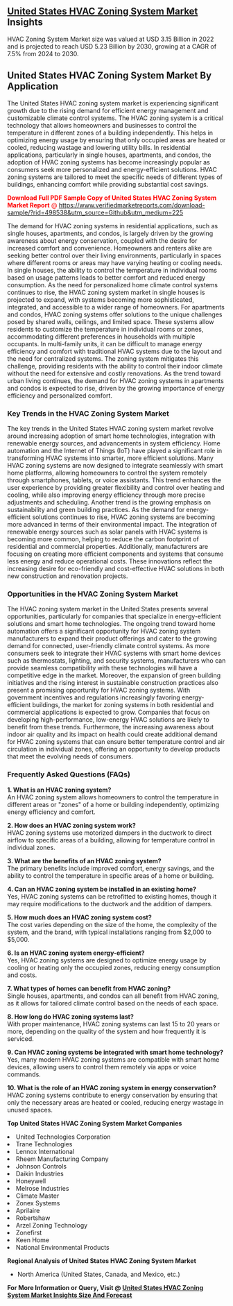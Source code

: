 <h2><a href="https://www.verifiedmarketreports.com/download-sample/?rid=498538&amp;utm_source=Github&amp;utm_medium=225" target="_blank">United States HVAC Zoning System Market</a> Insights</h2><p>HVAC Zoning System Market size was valued at USD 3.15 Billion in 2022 and is projected to reach USD 5.23 Billion by 2030, growing at a CAGR of 7.5% from 2024 to 2030.</p><p> <h2>United States HVAC Zoning System Market By Application</h2> <p>The United States HVAC zoning system market is experiencing significant growth due to the rising demand for efficient energy management and customizable climate control systems. The HVAC zoning system is a critical technology that allows homeowners and businesses to control the temperature in different zones of a building independently. This helps in optimizing energy usage by ensuring that only occupied areas are heated or cooled, reducing wastage and lowering utility bills. In residential applications, particularly in single houses, apartments, and condos, the adoption of HVAC zoning systems has become increasingly popular as consumers seek more personalized and energy-efficient solutions. HVAC zoning systems are tailored to meet the specific needs of different types of buildings, enhancing comfort while providing substantial cost savings. <p><span class=""><span style="color: #ff0000;"><strong>Download Full PDF Sample Copy of United States HVAC Zoning System Market Report</strong> @ </span><a href="https://www.verifiedmarketreports.com/download-sample/?rid=498538&amp;utm_source=Github&amp;utm_medium=225" target="_blank">https://www.verifiedmarketreports.com/download-sample/?rid=498538&amp;utm_source=Github&amp;utm_medium=225</a></span></p> The demand for HVAC zoning systems in residential applications, such as single houses, apartments, and condos, is largely driven by the growing awareness about energy conservation, coupled with the desire for increased comfort and convenience. Homeowners and renters alike are seeking better control over their living environments, particularly in spaces where different rooms or areas may have varying heating or cooling needs. In single houses, the ability to control the temperature in individual rooms based on usage patterns leads to better comfort and reduced energy consumption. As the need for personalized home climate control systems continues to rise, the HVAC zoning system market in single houses is projected to expand, with systems becoming more sophisticated, integrated, and accessible to a wider range of homeowners. For apartments and condos, HVAC zoning systems offer solutions to the unique challenges posed by shared walls, ceilings, and limited space. These systems allow residents to customize the temperature in individual rooms or zones, accommodating different preferences in households with multiple occupants. In multi-family units, it can be difficult to manage energy efficiency and comfort with traditional HVAC systems due to the layout and the need for centralized systems. The zoning system mitigates this challenge, providing residents with the ability to control their indoor climate without the need for extensive and costly renovations. As the trend toward urban living continues, the demand for HVAC zoning systems in apartments and condos is expected to rise, driven by the growing importance of energy efficiency and personalized comfort. <h3>Key Trends in the HVAC Zoning System Market</h3> <p>The key trends in the United States HVAC zoning system market revolve around increasing adoption of smart home technologies, integration with renewable energy sources, and advancements in system efficiency. Home automation and the Internet of Things (IoT) have played a significant role in transforming HVAC systems into smarter, more efficient solutions. Many HVAC zoning systems are now designed to integrate seamlessly with smart home platforms, allowing homeowners to control the system remotely through smartphones, tablets, or voice assistants. This trend enhances the user experience by providing greater flexibility and control over heating and cooling, while also improving energy efficiency through more precise adjustments and scheduling. Another trend is the growing emphasis on sustainability and green building practices. As the demand for energy-efficient solutions continues to rise, HVAC zoning systems are becoming more advanced in terms of their environmental impact. The integration of renewable energy sources such as solar panels with HVAC systems is becoming more common, helping to reduce the carbon footprint of residential and commercial properties. Additionally, manufacturers are focusing on creating more efficient components and systems that consume less energy and reduce operational costs. These innovations reflect the increasing desire for eco-friendly and cost-effective HVAC solutions in both new construction and renovation projects. <h3>Opportunities in the HVAC Zoning System Market</h3> <p>The HVAC zoning system market in the United States presents several opportunities, particularly for companies that specialize in energy-efficient solutions and smart home technologies. The ongoing trend toward home automation offers a significant opportunity for HVAC zoning system manufacturers to expand their product offerings and cater to the growing demand for connected, user-friendly climate control systems. As more consumers seek to integrate their HVAC systems with smart home devices such as thermostats, lighting, and security systems, manufacturers who can provide seamless compatibility with these technologies will have a competitive edge in the market. Moreover, the expansion of green building initiatives and the rising interest in sustainable construction practices also present a promising opportunity for HVAC zoning systems. With government incentives and regulations increasingly favoring energy-efficient buildings, the market for zoning systems in both residential and commercial applications is expected to grow. Companies that focus on developing high-performance, low-energy HVAC solutions are likely to benefit from these trends. Furthermore, the increasing awareness about indoor air quality and its impact on health could create additional demand for HVAC zoning systems that can ensure better temperature control and air circulation in individual zones, offering an opportunity to develop products that meet the evolving needs of consumers. <h3>Frequently Asked Questions (FAQs)</h3> <p><b>1. What is an HVAC zoning system?</b><br> An HVAC zoning system allows homeowners to control the temperature in different areas or "zones" of a home or building independently, optimizing energy efficiency and comfort.</p> <p><b>2. How does an HVAC zoning system work?</b><br> HVAC zoning systems use motorized dampers in the ductwork to direct airflow to specific areas of a building, allowing for temperature control in individual zones.</p> <p><b>3. What are the benefits of an HVAC zoning system?</b><br> The primary benefits include improved comfort, energy savings, and the ability to control the temperature in specific areas of a home or building.</p> <p><b>4. Can an HVAC zoning system be installed in an existing home?</b><br> Yes, HVAC zoning systems can be retrofitted to existing homes, though it may require modifications to the ductwork and the addition of dampers.</p> <p><b>5. How much does an HVAC zoning system cost?</b><br> The cost varies depending on the size of the home, the complexity of the system, and the brand, with typical installations ranging from $2,000 to $5,000.</p> <p><b>6. Is an HVAC zoning system energy-efficient?</b><br> Yes, HVAC zoning systems are designed to optimize energy usage by cooling or heating only the occupied zones, reducing energy consumption and costs.</p> <p><b>7. What types of homes can benefit from HVAC zoning?</b><br> Single houses, apartments, and condos can all benefit from HVAC zoning, as it allows for tailored climate control based on the needs of each space.</p> <p><b>8. How long do HVAC zoning systems last?</b><br> With proper maintenance, HVAC zoning systems can last 15 to 20 years or more, depending on the quality of the system and how frequently it is serviced.</p> <p><b>9. Can HVAC zoning systems be integrated with smart home technology?</b><br> Yes, many modern HVAC zoning systems are compatible with smart home devices, allowing users to control them remotely via apps or voice commands.</p> <p><b>10. What is the role of an HVAC zoning system in energy conservation?</b><br> HVAC zoning systems contribute to energy conservation by ensuring that only the necessary areas are heated or cooled, reducing energy wastage in unused spaces.</p> </p><p><strong>Top United States HVAC Zoning System Market Companies</strong></p><div data-test-id=""><p><li>United Technologies Corporation</li><li> Trane Technologies</li><li> Lennox International</li><li> Rheem Manufacturing Company</li><li> Johnson Controls</li><li> Daikin Industries</li><li> Honeywell</li><li> Melrose Industries</li><li> Climate Master</li><li> Zonex Systems</li><li> Aprilaire</li><li> Robertshaw</li><li> Arzel Zoning Technology</li><li> Zonefirst</li><li> Keen Home</li><li> National Environmental Products</li></p><div><strong>Regional Analysis of&nbsp;United States HVAC Zoning System Market</strong></div><ul><li dir="ltr"><p dir="ltr">North America&nbsp;(United States, Canada, and Mexico, etc.)</p></li></ul><p><strong>For More Information or Query, Visit @&nbsp;</strong><strong><a href="https://www.verifiedmarketreports.com/product/hvac-zoning-system-market/?utm_source=Github&amp;utm_medium=225" target="_blank">United States HVAC Zoning System Market Insights Size And Forecast</a></strong></p></div>
